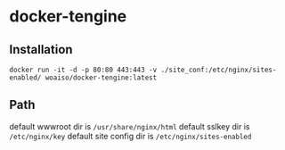 # docker-tengine

## Installation

```
docker run -it -d -p 80:80 443:443 -v ./site_conf:/etc/nginx/sites-enabled/ woaiso/docker-tengine:latest
```


## Path

default wwwroot dir is `/usr/share/nginx/html`
default sslkey dir is `/etc/nginx/key`
default site config dir is `/etc/nginx/sites-enabled`